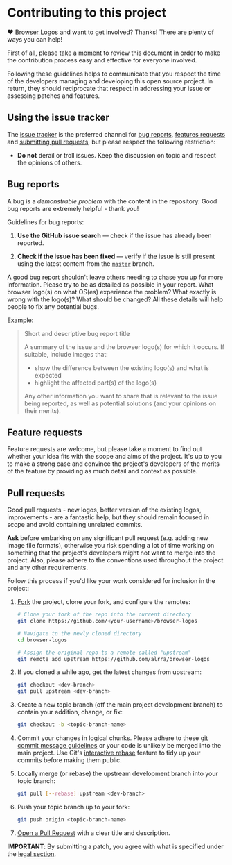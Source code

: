 # Contributing to this project

♥ [Browser Logos](https://github.com/alrra/browser-logos/) and want to
get involved? Thanks! There are plenty of ways you can help!

First of all, please take a moment to review this document in order to
make the contribution process easy and effective for everyone involved.

Following these guidelines helps to communicate that you respect the
time of the developers managing and developing this open source project.
In return, they should reciprocate that respect in addressing your issue
or assessing patches and features.


## Using the issue tracker

The [issue tracker](https://github.com/alrra/browser-logos/issues) is
the preferred channel for [bug reports](#bugs), [features requests](#features)
and [submitting pull requests](#pull-requests), but please respect the
following restriction:

* **Do not** derail or troll issues. Keep the discussion on topic and
  respect the opinions of others.


<a name="bugs"></a>
## Bug reports

A bug is a _demonstrable problem_ with the content in the repository.
Good bug reports are extremely helpful - thank you!


Guidelines for bug reports:

1. **Use the GitHub issue search** &mdash; check if the issue has
   already been reported.

2. **Check if the issue has been fixed** &mdash; verify if the issue is
   still present using the latest content from the
   [`master`](https://github.com/alrra/browser-logos/tree/master) branch.

A good bug report shouldn't leave others needing to chase you up for
more information. Please try to be as detailed as possible in your
report. What browser logo(s) on what OS(es) experience the problem?
What exactly is wrong with the logo(s)? What should be changed? All
these details will help people to fix any potential bugs.

Example:

> Short and descriptive bug report title
>
> A summary of the issue and the browser logo(s) for which it occurs.
> If suitable, include images that:
>
>  * show the difference between the existing logo(s) and what is expected
>  * highlight the affected part(s) of the logo(s)
>
> Any other information you want to share that is relevant to the issue
> being reported, as well as potential solutions (and your opinions on
> their merits).


<a name="features"></a>
## Feature requests

Feature requests are welcome, but please take a moment to find out
whether your idea fits with the scope and aims of the project. It's
up to you to make a strong case and convince the project's developers
of the merits of the feature by providing as much detail and context
as possible.


<a name="pull-requests"></a>
## Pull requests

Good pull requests - new logos, better version of the existing logos,
improvements - are a fantastic help, but they should remain focused
in scope and avoid containing unrelated commits.

**Ask** before embarking on any significant pull request (e.g. adding
new image file formats), otherwise you risk spending a lot of time
working on something that the project's developers might not want to
merge into the project. Also, please adhere to the conventions used
throughout the project and any other requirements.

Follow this process if you'd like your work considered for inclusion
in the project:

1. [Fork](https://help.github.com/articles/fork-a-repo/) the project,
   clone your fork, and configure the remotes:

   ```bash
   # Clone your fork of the repo into the current directory
   git clone https://github.com/<your-username>/browser-logos

   # Navigate to the newly cloned directory
   cd browser-logos

   # Assign the original repo to a remote called "upstream"
   git remote add upstream https://github.com/alrra/browser-logos
   ```

2. If you cloned a while ago, get the latest changes from upstream:

   ```bash
   git checkout <dev-branch>
   git pull upstream <dev-branch>
   ```

3. Create a new topic branch (off the main project development branch)
   to contain your addition, change, or fix:

   ```bash
   git checkout -b <topic-branch-name>
   ```

4. Commit your changes in logical chunks. Please adhere to these [git
   commit message guidelines](http://tbaggery.com/2008/04/19/a-note-about-git-commit-messages.html)
   or your code is unlikely be merged into the main project. Use Git's
   [interactive rebase](https://help.github.com/articles/interactive-rebase/)
   feature to tidy up your commits before making them public.

5. Locally merge (or rebase) the upstream development branch into your
   topic branch:

   ```bash
   git pull [--rebase] upstream <dev-branch>
   ```

6. Push your topic branch up to your fork:

   ```bash
   git push origin <topic-branch-name>
   ```

7. [Open a Pull Request](https://help.github.com/articles/using-pull-requests/)
    with a clear title and description.

**IMPORTANT**: By submitting a patch, you agree with what is specified
under the [legal section](https://github.com/alrra/browser-logos#legal).
